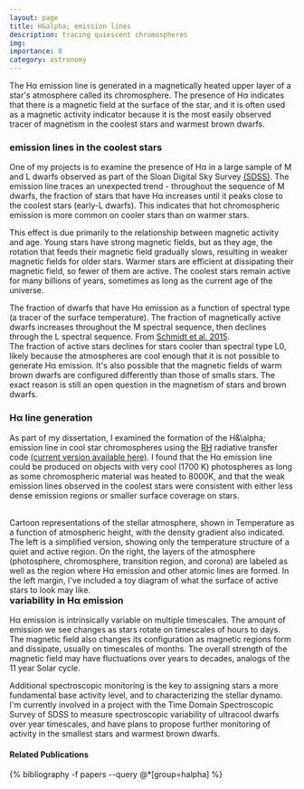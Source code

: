 ```yaml
---
layout: page
title: H&alpha; emission lines
description: tracing quiescent chromospheres
img: 
importance: 8
category: astronomy
---
```


The H&alpha; emission line is generated in a magnetically heated upper layer of a star's atmosphere called its chromosphere. The presence of H&alpha; indicates that there is a magnetic field at the surface of the star, and it is often used as a magnetic activity indicator because it is the most easily observed tracer of magnetism in the coolest stars and warmest brown dwarfs.

### emission lines in the coolest stars 

One of my projects is to examine the presence of H&alpha; in a large sample of M and L dwarfs observed as part of the Sloan Digital Sky Survey [(SDSS)](https://www.sdss.org/). The emission line traces an unexpected trend - throughout the sequence of M dwarfs, the fraction of stars that have H&alpha; increases until it peaks close to the coolest stars (early-L dwarfs). This indicates that  hot chromospheric emission is more common on cooler stars than on warmer stars. 

This effect is due primarily to the relationship between magnetic activity and age. Young stars have strong magnetic fields, but as they age, the rotation that feeds their magnetic field gradually slows, resulting in weaker magnetic fields for older stars. Warmer stars are efficient at dissipating their magnetic field, so fewer of them are active. The coolest stars remain active for many billions of years, sometimes as long as the current age of the universe. 

<div class="img_row">
    <img class="col three left" src="{{ site.baseurl }}/assets/img/frac_binomial_errs.png" alt="" title="fraction of emission as a function of spectral type"/>
</div>
<div class="col three caption" style="float: right">
The fraction of dwarfs that have H&alpha; emission as a function of spectral type (a tracer of the surface temperature). The fraction of magnetically active dwarfs increases throughout the M spectral sequence, then declines through the L spectral sequence. From <a href='https://ui.adsabs.harvard.edu/abs/2018AJ....155....6M'>Schmidt et al. 2015</a>.
</div>

The fraction of active stars declines for stars cooler than spectral type L0, likely because the atmospheres are cool enough that it is not possible to generate H&alpha; emission. It's also possible that the magnetic fields of warm brown dwarfs are configured differently than those of smalls stars. The exact reason is still an open question in the magnetism of stars and brown dwarfs.  

### H&alpha; line generation

As part of my dissertation, I examined the formation of the H&\alpha; emission line in cool star chromospheres using the [RH](https://ui.adsabs.harvard.edu/abs/2001ApJ...557..389U/abstract) radiative transfer code [(current version available here)](https://rh15d.readthedocs.io/en/latest/). I found that the H&alpha; emission line could be produced on objects with very cool (1700 K) photospheres as long as some chromospheric material was heated to 8000K, and that the weak emission lines observed in the coolest stars were consistent with either less dense emission regions or smaller surface coverage on stars. 

<div class="img_row">
    <img class="col half left" src="{{ site.baseurl }}/assets/img/chr1.jpg" alt="" title="atmospheric temperature structure diagram"/>
    <img class="col half left" src="{{ site.baseurl }}/assets/img/chr5.jpg" alt="" title="annotated atmospheric temperature structure diagram"/>
</div>
<div class="col three caption" style="float: right">
Cartoon representations of the stellar atmosphere, shown in Temperature as a function of atmospheric height, with the density gradient also indicated. The left is a simplified version, showing only the temperature structure of a quiet and active region. On the right, the layers of the atmosphere (photosphere, chromosphere, transition region, and corona) are labeled as well as the region where H&alpha; emission and other atomic lines are formed. In the left margin, I've included a toy diagram of what the surface of active stars to look may like. 
</div>

### variability in H&alpha; emission

H&alpha; emission is intrinsically variable on multiple timescales. The amount of emission we see changes as stars rotate on timescales of hours to days. The magnetic field also changes its configuration as magnetic regions form and dissipate, usually on timescales of months. The overall strength of the magnetic field may have fluctuations over years to decades, analogs of the 11 year Solar cycle. 

Additional spectroscopic monitoring is the key to assigning stars a more fundamental base activity level, and to characterizing the stellar dynamo. I'm currently involved in a project with the Time Domain Spectroscopic Survey of SDSS to measure spectroscopic variability of ultracool dwarfs over year timescales, and have plans to propose further monitoring of activity in the smallest stars and warmest brown dwarfs.


#### Related Publications
<div class="publications">
{% bibliography -f papers --query @*[group=halpha] %}
</div>